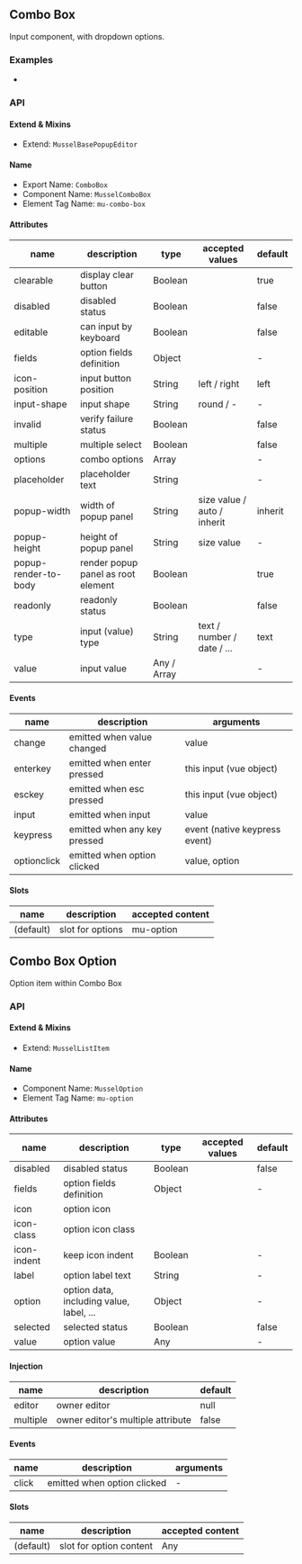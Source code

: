## Combo Box

Input component, with dropdown options.



### Examples

-



### API

#### Extend & Mixins

* Extend: `MusselBasePopupEditor`



#### Name

* Export Name:  `ComboBox`
* Component Name:  `MusselComboBox`
* Element Tag Name:  `mu-combo-box`



#### Attributes

| name                 | description                        | type        | accepted values             | default |
| -------------------- | ---------------------------------- | ----------- | --------------------------- | ------- |
| clearable            | display clear button               | Boolean     |                             | true    |
| disabled             | disabled status                    | Boolean     |                             | false   |
| editable             | can input by keyboard              | Boolean     |                             | false   |
| fields               | option fields definition           | Object      |                             | -       |
| icon-position        | input button position              | String      | left / right                | left    |
| input-shape          | input shape                        | String      | round / -                   | -       |
| invalid              | verify failure status              | Boolean     |                             | false   |
| multiple             | multiple select                    | Boolean     |                             | false   |
| options              | combo options                      | Array       |                             | -       |
| placeholder          | placeholder text                   | String      |                             | -       |
| popup-width          | width of popup panel               | String      | size value / auto / inherit | inherit |
| popup-height         | height of popup panel              | String      | size value                  | -       |
| popup-render-to-body | render popup panel as root element | Boolean     |                             | true    |
| readonly             | readonly status                    | Boolean     |                             | false   |
| type                 | input (value) type                 | String      | text / number / date / ...  | text    |
| value                | input value                        | Any / Array |                             | -       |



#### Events

| name        | description                  | arguments                     |
| ----------- | ---------------------------- | ----------------------------- |
| change      | emitted when value changed   | value                         |
| enterkey    | emitted when enter pressed   | this input (vue object)       |
| esckey      | emitted when esc pressed     | this input (vue object)       |
| input       | emitted when input           | value                         |
| keypress    | emitted when any key pressed | event (native keypress event) |
| optionclick | emitted when option clicked  | value, option                 |



#### Slots

| name      | description      | accepted content |
| --------- | ---------------- | ---------------- |
| (default) | slot for options | mu-option        |



## Combo Box Option

Option item within Combo Box



### API

#### Extend & Mixins

* Extend: `MusselListItem`



#### Name

* Component Name:  `MusselOption`
* Element Tag Name:  `mu-option`

#### Attributes

| name        | description                              | type    | accepted values | default |
| ----------- | ---------------------------------------- | ------- | --------------- | ------- |
| disabled    | disabled status                          | Boolean |                 | false   |
| fields      | option fields definition                 | Object  |                 | -       |
| icon        | option icon                              |         |                 |         |
| icon-class  | option icon class                        |         |                 |         |
| icon-indent | keep icon indent                         | Boolean |                 | -       |
| label       | option label text                        | String  |                 | -       |
| option      | option data, including value, label, ... | Object  |                 | -       |
| selected    | selected status                          | Boolean |                 | false   |
| value       | option value                             | Any     |                 | -       |



#### Injection

| name     | description                       | default |
| -------- | --------------------------------- | ------- |
| editor   | owner editor                      | null    |
| multiple | owner editor's multiple attribute | false   |



#### Events

| name  | description                 | arguments |
| ----- | --------------------------- | --------- |
| click | emitted when option clicked | -         |



#### Slots

| name      | description             | accepted content |
| --------- | ----------------------- | ---------------- |
| (default) | slot for option content | Any              |

